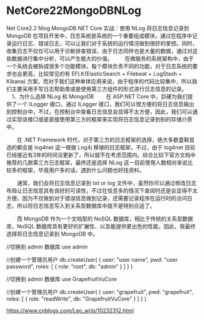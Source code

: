 # NetCore22MongoDBNLog
Net Core2.2 Nlog MongoDB
NET Core 实战：使用 NLog 将日志信息记录到 MongoDB
        在项目开发中，日志系统是系统的一个重要组成模块，通过在程序中记录运行日志、错误日志，可以让我们对于系统的运行情况做到很好的掌控。同时，收集日志不仅仅可以用于诊断排查错误，由于日志同样也是大量的数据，通过对这些数据进行集中分析，可以产生极大的价值。
　　在微服务的系统架构中，由于一个系统会被拆成很多个功能模块，每个模块负责不同的功能，对于日志系统的要求也会更高，比较常见的有 EFLK(ElasticSearch + Filebeat + LogStash + Kibana) 方案，而对于我们这种单体应用来说，由于程序的代码比较集中，所以我们主要采用手写日志帮助类或是使用第三方组件的形式进行日志信息的记录。
  　1、为什么选择 NLog 和 MongoDB
　　在 ASP.NET Core 中，巨硬为我们提供了一个 ILogger 接口，通过 ILogger 接口，我们可以很方便的将日志信息输出到控制台中，不过，在控制台中查看日志信息会显得不太方便，因此，我们可以通过实现该接口或是直接使用第三方的框架来实现将日志信息记录到别的存储介质中。

　　在 .NET Framework 时代，对于第三方的日志框架的选择，绝大多数童鞋首选的都会是 log4net 这一根据 Log4j 移植的日志框架，不过，由于 log4net 目前已经接近有3年的时间没更新了，所以就不在考虑范围内。综合比较下官方文档中推荐的几款第三方日志框架，最终还是选择 NLog 这一目前使用人数相对来说比较多的框架，毕竟用户多的话，遇到什么问题也好找资料。

　　通常，我们会将日志信息记录到 txt or log 文件中，虽然你可以通过修改日志布局让日志信息具有良好的可读性，不过在信息多的情况下查阅时还是会显得不太方便。因为不仅做到对于错误信息做到记录，还需要记录程序在运行时的访问日志，所以将日志信息写入到关系型数据库中就不是特别合适了。

　　而 MongoDB 作为一个文档型的 NoSQL 数据库，相比于传统的关系型数据库，NoSQL 数据库具有更好的扩展性、以及能提供更出色的性能，因此，我最终选择将日志信息记录到 MongoDB 中。

//切换到 admin 数据库
use admin

//创建一个管理员用户
db.createUser(
   {
     user: "user name",
     pwd: "user password",
     roles: [ { role: "root", db: "admin" } ]
   }
)

//切换到 admin 数据库
use GrapefruitVuCore

//创建一个管理员用户
db.createUser(
   {
     user: "grapefruit",
     pwd: "grapefruit",
     roles: [ { role: "readWrite", db: "GrapefruitVuCore" } ]
   }
)


https://www.cnblogs.com/Leo_wl/p/10232312.html
